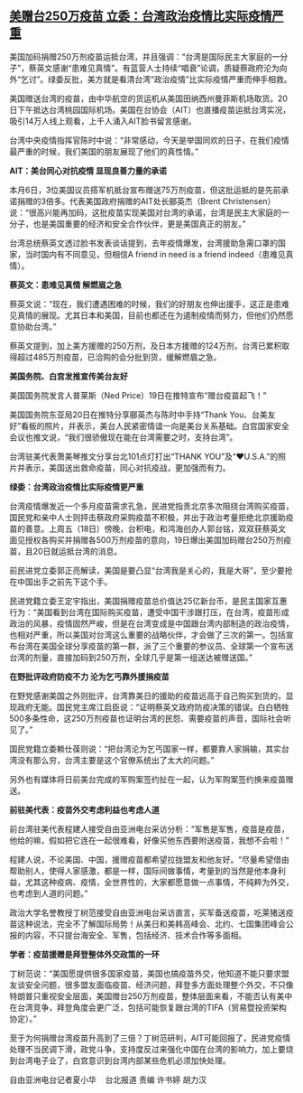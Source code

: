 <!--1624270892000-->
[美赠台250万疫苗  立委：台湾政治疫情比实际疫情严重](https://www.rfa.org/mandarin/yataibaodao/gangtai/hx0621a-06212021061533.html)
------

<p class="p1">美国加码捐赠250万剂疫苗运抵台湾，并且强调：“台湾是国际民主大家庭的一分子”，蔡英文感谢“患难见真情”。有蓝营人士持续“唱衰”论调，质疑蔡政府沦为向外“乞讨”。绿委反批，美方就是看清台湾“政治疫情”比实际疫情严重而伸手相救。</p><p class="p1">美国赠送台湾的疫苗，由中华航空的货运机从美国田纳西州曼菲斯机场取货。20日下午抵达台湾桃园国际机场。美国在台协会（AIT）也直播疫苗运抵台湾实况，吸引14万人线上观看，上千人涌入AIT脸书留言感谢。</p><p class="p1">台湾中央疫情指挥官陈时中说：“非常感动，今天是举国同欢的日子，在我们疫情最严重的时候，我们美国的朋友展现了他们的真性情。”</p><p class="p1"><strong>AIT：美台同心对抗疫情 显现良善力量的承诺</strong></p><p class="p1">本月6日，3位美国议员搭军机抵台宣布赠送75万剂疫苗，但这批运抵的是先前承诺捐赠的3倍多。代表美国政府捐赠的AIT处长郦英杰（Brent Christensen）说：“很高兴能再加码，这批疫苗实现美国对台湾的承诺，台湾是民主大家庭的一分子，也是美国重要的经济和安全合作伙伴，更是美国真正的朋友。”</p><p class="p1">台湾总统蔡英文透过脸书发表谈话提到，去年疫情爆发，台湾援助急需口罩的国家，当时国内有不同意见，但相信A friend in need is a friend indeed（患难见真情）。</p><p class="p1"><strong>蔡英文：患难见真情 解燃眉之急</strong></p><p class="p1">蔡英文说：“现在，我们遭遇困难的时候，我们的好朋友也伸出援手，这正是患难见真情的展现。尤其日本和美国，目前也都还在为遏制疫情而努力，但他们仍然愿意协助台湾。”</p><p class="p1">蔡英文提到，加上美方援赠的250万剂，及日本方援赠的124万剂，台湾已累积取得超过485万剂疫苗，已洽购的会分批到货，缓解燃眉之急。</p><p class="p1"><strong>美国务院、白宫发推宣传美台友好</strong></p><p class="p1">美国国务院发言人普莱斯（Ned Price）19日在推特宣布“赠台疫苗起飞！”</p><p class="p1">美国国务院东亚局20日在推特分享郦英杰与陈时中手持“Thank You、台美友好”看板的照片，并表示，美台人民紧密情谊一向是美台关系基础。白宫国家安全会议也推文说，“我们很骄傲现在能在台湾需要之时，支持台湾”。</p><p class="p1">台湾驻美代表萧美琴推文分享台北101点灯打出“THANK YOU”及“<span class="s1">❤️</span>U.S.A.”的照片并表示，美国送出救命疫苗，同心对抗疫战，更加强而有力。</p><p class="p1"><strong>绿委：台湾政治疫情比实际疫情更严重</strong></p><p class="p1">台湾疫情爆发近一个多月疫苗需求孔急，民进党指责北京多次阻挠台湾购买疫苗，国民党和亲中人士则抨击蔡政府采购疫苗不积极，并出于政治考量拒绝北京援助疫苗的善意。上周五（18日）傍晚，台积电，和鸿海创办人郭台铭，双双获蔡英文面见授权各购买并捐赠各500万剂疫苗的意向，19日爆出美国加码赠台250万剂疫苗，且20日就运抵台湾的消息。</p><p class="p1">前民进党立委郭正亮解读，美国是要凸显“台湾我是关心的，我是大哥”，至少要抢在中国出手之前先下这个手。</p><p class="p1">民进党籍立委王定宇指出，美国捐赠疫苗总价值达25亿新台币，是民主国家互惠行为：“美国看到台湾在国际购买疫苗，遭受中国干涉跟打压，在台湾，疫苗形成政治的风暴，疫情固然严峻，但是在台湾变成是中国跟台湾内部制造的政治疫情，也相对严重，所以美国对台湾这么重要的战略伙伴，才会做了三次的第一。包括宣布台湾在美国全球分享疫苗的第一群，派了三个重要的参议员、全球第一个宣布送台湾的剂量，直接加码到250万剂，全球几乎是第一组送达被赠送国。”</p><p class="p1"><strong>在野批评政府防疫不力 沦为乞丐靠外援捐疫苗</strong></p><p class="p1">在野党感谢美国之外则批评，台湾靠美日的援助的疫苗<span class="s2">远</span>高于自己购买到货的，显现政府无能。国民党主席江启臣说：“证明蔡英文政府防疫决策的错误。白白牺牲500多条性命，这250万剂疫苗也证明台湾的民怨、需要疫苗的声音，国际社会听见了。”</p><p class="p1">国民党籍立委赖仕葆则说：“把台湾沦为乞丐国家一样，都要靠人家捐输，其实台湾没有那么穷，台湾主要是这个官僚系统出了太大的问题。”</p><p class="p1">另外也有媒体将日前美台完成的军购案签约扯在一起，认为军购案签约换来疫苗赠送。</p><p class="p1"><strong>前驻美代表：疫苗外交考<span class="s2">虑</span>利益也考<span class="s2">虑</span>人道</strong></p><p class="p1">前台湾驻美代表程建人接受自由亚洲电台采访分析：“军售是军售，疫苗是疫苗，他给的嘛，假如把它连在一起很难看，好像买他东西要附送疫苗，我想不会啦！”</p><p class="p1">程建人说，不论美国、中国，援赠疫苗都希望拉拢盟友和他友好。“尽量希望借由帮助别人，使得人家感激，都是一样，国际间做事情，考量到的当然是他本身利益，尤其这种疫病、疫情，全世界性的，大家都愿意做一点事情，不纯粹为外交，也考<span class="s2">虑</span>到人道的问题。”</p><p class="p1">政治大学名誉教授丁树范接受自由亚洲电台采访直言，买军备送疫苗，吃莱猪送疫苗这种说法，完全不了解国际局势！从美日和美韩高峰会、北约、七国集团峰会公报的内容，不只提台海安全、军售，包括经济、技术合作等多面相。</p><p class="p1"><strong>学者：疫苗援赠是拜登整体外交政策的一环</strong></p><p class="p1">丁树范说：“美国愿提供很多国家疫苗，美国也搞疫苗外交，他知道不能只要求盟友谈安全问题，很多盟友面临疫苗、经济问题，拜登多方面处理整个外交，不只像特朗普只重视安全层面，美国赠台250万剂疫苗，整体层面来看，不能否认有美中在台湾竞争，拜登角度会更广泛，包括可能恢复跟台湾的TIFA（贸易暨投资架构协定）。” </p><p class="p1">至于为何捐赠台湾疫苗升高到了三倍？丁树范研判，AIT可能回报了，民进党疫情处理不当民调下滑，政党斗争，支持度反过来强化中国在台湾的影响力，加上要烧到台湾电子业了，白宫意识到台湾内部某些危机必须加快处理。</p><p class="p2"></p><p class="p1">自由亚洲电台记者夏小华    台北报道 责编 许书婷 胡力汉</p><p class="p2"></p>
